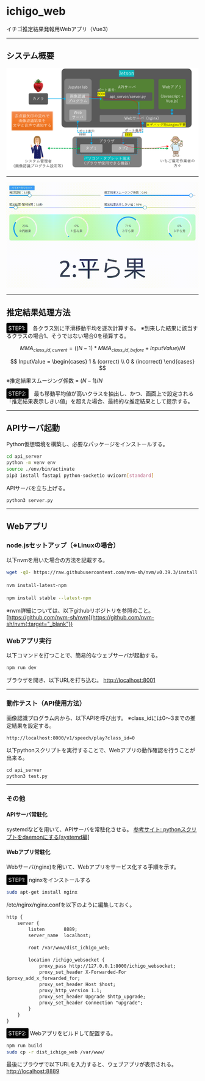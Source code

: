# ichigo_web

イチゴ推定結果発報用Webアプリ（Vue3）

---
## システム概要
![システム概要図](docs/system_overview.png) 

---
![アプリ動作例](docs/movie.gif) 


---
## 推定結果処理方法

<span style="background:black; color:white; border-radius: 3px; padding: 5px;">STEP1:</span>　各クラス別に平滑移動平均を逐次計算する。
   ※到来した結果に該当するクラスの場合1、そうではない場合0を積算する。

$$ 
MMA_{class\_id, current} = ((N-1) * MMA_{class\_id, before} + InputValue) / N
$$

$$
InputValue = \begin{cases}
    1 & (correct) \\
    0 & (incorrect)
  \end{cases}
$$

   ※推定結果スムージング係数 = $(N-1)/N$


<span style="background:black; color:white; border-radius: 3px; padding: 5px;">STEP2:</span>　最も移動平均値が高いクラスを抽出し、かつ、画面上で設定される「推定結果表示しきい値」を超えた場合、最終的な推定結果として提示する。


---
## APIサーバ起動

Python仮想環境を構築し、必要なパッケージをインストールする。
```sh
cd api_server
python -m venv env
source ./env/bin/activate
pip3 install fastapi python-socketio uvicorn[standard]
```

APIサーバを立ち上げる。
```
python3 server.py
```

---
## Webアプリ

### node.jsセットアップ（※Linuxの場合）
以下nvmを用いた場合の方法を記載する。
```sh
wget -qO- https://raw.githubusercontent.com/nvm-sh/nvm/v0.39.3/install.sh | bash

nvm install-latest-npm 

npm install stable --latest-npm
```
※nvm詳細については、以下githubリポジトリを参照のこと。
[https://github.com/nvm-sh/nvm](https://github.com/nvm-sh/nvm{:target="_blank"})


### Webアプリ実行

以下コマンドを打つことで、簡易的なウェブサーバが起動する。
```sh
npm run dev
```
ブラウザを開き、以下URLを打ち込む。
[http://localhost:8001](http://localhost:8889{:target="_blank"})

---

### 動作テスト（API使用方法）
画像認識プログラム内から、以下APIを呼び出す。
※class_idには0〜3までの推定結果を設定する。
```sh
http://localhost:8000/v1/speech/play?class_id=0
```

以下pythonスクリプトを実行することで、Webアプリの動作確認を行うことが出来る。
```
cd api_server
python3 test.py
```


---
### その他

#### APIサーバ常駐化
systemdなどを用いて、APIサーバを常駐化させる。
[参考サイト: pythonスクリプトをdaemonにする[systemd編]](https://qiita.com/katsuNakajima/items/7ece6c74f992f652d732{:target="_blank"})


#### Webアプリ常駐化
Webサーバ(nginx)を用いて、Webアプリをサービス化する手順を示す。

<span style="background:black; color:white; border-radius: 3px; padding: 5px;">STEP1:</span> nginxをインストールする
```sh
sudo apt-get install nginx
```

/etc/nginx/nginx.confを以下のように編集しておく。
```nginx
http {
    server {
        listen       8889;
        server_name  localhost;

        root /var/www/dist_ichigo_web;

        location /ichigo_websocket {
            proxy_pass http://127.0.0.1:8000/ichigo_websocket;
            proxy_set_header X-Forwarded-For $proxy_add_x_forwarded_for;
            proxy_set_header Host $host;
            proxy_http_version 1.1;
            proxy_set_header Upgrade $http_upgrade;
            proxy_set_header Connection "upgrade";
        }
    }
}
```


<span style="background:black; color:white; border-radius: 3px; padding: 5px;">STEP2:</span> Webアプリをビルドして配置する。

```sh
npm run build
sudo cp -r dist_ichigo_web /var/www/
```

最後にブラウザで以下URLを入力すると、ウェブアプリが表示される。
[http://localhost:8889](http://localhost:8889/{:target="_blank"})
